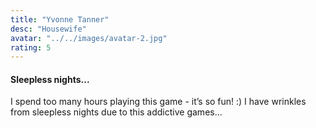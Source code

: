 ```yaml
---
title: "Yvonne Tanner"
desc: "Housewife"
avatar: "../../images/avatar-2.jpg"
rating: 5
---
```

#### Sleepless nights...
I spend too many hours playing this game - it’s so fun! :) I have wrinkles from sleepless nights due to this addictive games...
